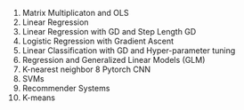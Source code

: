 1. Matrix Multiplicaton and OLS
2. Linear Regression
3. Linear Regression with GD and Step Length GD
4. Logistic Regression with Gradient Ascent
5. Linear Classification with GD and Hyper-parameter tuning
6. Regression and Generalized Linear Models (GLM)
7. K-nearest neighbor
8 Pytorch CNN
9. SVMs
10. Recommender Systems
11. K-means

